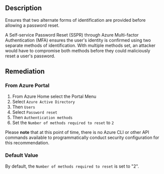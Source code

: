 ## Description

Ensures that two alternate forms of identification are provided before allowing a password reset.

A Self-service Password Reset (SSPR) through Azure Multi-factor Authentication (MFA) ensures the user's identity is confirmed using two separate methods of identification. With multiple methods set, an attacker would have to compromise both methods before they could maliciously reset a user's password.

## Remediation

### From Azure Portal

1. From Azure Home select the Portal Menu
2. Select `Azure Active Directory`
3. Then `Users`
4. Select `Password reset`
5. Then `Authentication methods`
6. Set the `Number of methods required to reset` to `2`

Please **note** that at this point of time, there is no Azure CLI or other API commands available to programmatically conduct security configuration for this recommendation.

### Default Value

By default, the `Number of methods required to reset` is set to "2".